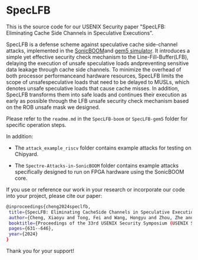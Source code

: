 # SpecLFB

This is the source code for our USENIX Security paper "SpecLFB: Eliminating Cache Side Channels in Speculative Executions".


SpecLFB is a defense scheme against speculative cache side-channel attacks, implemented in the [SonicBOOM](https://github.com/riscv-boom/riscv-boom)and [gem5 simulator](https://github.com/gem5/gem5). It introduces a simple yet effective security check mechanism to the Line-Fill-Buffer(LFB), delaying the execution of unsafe speculative loads andpreventing sensitive data leakage through cache side channels. To minimize the overhead of both processor performanceand hardware resources, SpecLFB limits the scope of unsafespeculative loads that need to be delayed to MUSLs, which denotes unsafe speculative loads that cause cache misses. In addition, SpecLFB transforms them into safe loads and continues their execution as early as possible through the LFB unsafe security check mechanism based on the ROB unsafe mask we designed.

Please refer to the `readme.md` in the `SpecLFB-boom` or `SpecLFB-gem5` folder for specific operation steps.

In addition:

- The `attack_example_riscv` folder contains example attacks for testing on Chipyard.

- The `Spectre-Attacks-in-SonicBOOM` folder contains example attacks specifically designed to run on FPGA hardware using the SonicBOOM core.

If you use or reference our work in your research or incorporate our code into your project, please cite our paper:
 
 ```bash
@inproceedings{cheng2024speclfb,
  title={SpecLFB: Eliminating CacheSide Channels in Speculative Executions},
  author={Cheng, Xiaoyu and Tong, Fei and Wang, Hongyu and Zhou, Zhe and Jiang, Fang and Mao, Yuxing},
  booktitle={Proceedings of the 33rd USENIX Security Symposium (USENIX Security 24)},
  pages={631--646},
  year={2024}
}
```

Thank you for your support!

